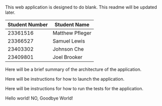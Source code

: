This web application is designed to do blank. This readme will be updated later.

Student Number | Student Name
--- | --- 
23361516 | Matthew Pfleger
23366527 | Samuel Lewis 
23403302 | Johnson Che
23409801 | Joel Brooker

Here will be a brief summary of the architecture of the application.

Here will be instructions for how to launch the application.

Here will be instructions for how to run the tests for the application.

Hello world!
NO, Goodbye World!
